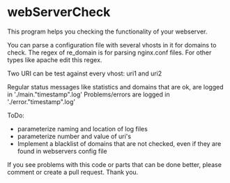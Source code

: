 # webServerCheck

This program helps you checking the functionality of your webserver. 

You can parse a configuration file with several vhosts in it for domains to check. The regex of re_domain is for parsing nginx.conf files. For other types like apache edit this regex.

Two URI can be test against every vhost: uri1 and uri2

Regular status messages like statistics and domains that are ok, are logged in './main."timestamp".log'
Problems/errors are logged in './error."timestamp".log'


ToDo:
* parameterize naming and location of log files
* parameterize number and value of uri's
* Implement a blacklist of domains that are not checked, even if they are found in webservers config file



If you see problems with this code or parts that can be done better, please comment or create a pull request. Thank you.

